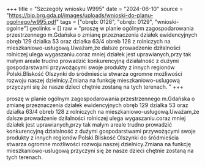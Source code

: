 +++
title = "Szczegóły wniosku W995"
date = "2024-06-10"
source = "https://bip.brg.gda.pl/images/uploads/wnioski-do-planu-ogolnego/w995.pdf"
tags = ["obręb: 0128", "obręb: 0129", "wnioski-ogolne"]
geolinks = []
raw = "proszę w planie ogólnym zagospodarowania przestrzennego m.Gdańska o zmianę przeznaczenia działek ewidencyjnych obręb 129 dzialka 53 oraz działka 63/4 obreb 128 z rolniczych na mieszkaniowo-usługową.Uważam,że dalsze prowadzenie dziłalności rolniczej ulega wygaszaniu.coraz mniej działek jest uprawianych,przy tak małym areale trudno prowadzić konkurencyjną działalność z dużymi gospodarstwami przywożącymi swoje produkty z innych regionów Polski.Bliskość Olszynki do śródmieścia stwarza ogromne możliwości rozwoju naszej dzielnicy.Zmiana na funkcję mieszkaniowo-uslugową przyczyni się że nasze dzieci chętnie zostaną na tych terenach. "
+++

proszę w planie ogólnym zagospodarowania przestrzennego m.Gdańska o zmianę
przeznaczenia działek ewidencyjnych obręb 129 dzialka 53 oraz działka 63/4 obreb 128 z
rolniczych na mieszkaniowo-usługową.Uważam,że dalsze prowadzenie dziłalności rolniczej ulega
wygaszaniu.coraz mniej działek jest uprawianych,przy tak małym areale trudno prowadzić
konkurencyjną działalność z dużymi gospodarstwami przywożącymi swoje produkty z innych
regionów Polski.Bliskość Olszynki do śródmieścia stwarza ogromne możliwości rozwoju naszej
dzielnicy.Zmiana na funkcję mieszkaniowo-uslugową przyczyni się że nasze dzieci chętnie
zostaną na tych terenach.



